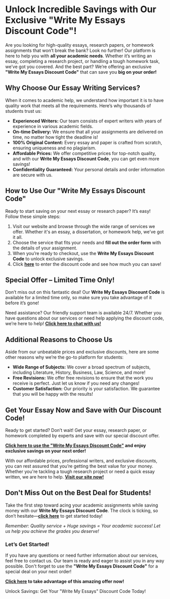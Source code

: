 <h1>Unlock Incredible Savings with Our Exclusive "Write My Essays Discount Code"!</h1>

<p>Are you looking for high-quality essays, research papers, or homework assignments that won’t break the bank? Look no further! Our platform is here to help you with <strong>all your academic needs</strong>. Whether it’s writing an essay, completing a research project, or handling a tough homework task, we’ve got you covered. And the best part? We’re offering an exclusive <strong>"Write My Essays Discount Code"</strong> that can save you <strong>big on your order!</strong></p>

<h2>Why Choose Our Essay Writing Services?</h2>

<p>When it comes to academic help, we understand how important it is to have quality work that meets all the requirements. Here’s why thousands of students trust us:</p>

<ul>
  <li><strong>Experienced Writers:</strong> Our team consists of expert writers with years of experience in various academic fields.</li>
  <li><strong>On-time Delivery:</strong> We ensure that all your assignments are delivered on time, no matter how tight the deadline is!</li>
  <li><strong>100% Original Content:</strong> Every essay and paper is crafted from scratch, ensuring uniqueness and no plagiarism.</li>
  <li><strong>Affordable Prices:</strong> We offer competitive prices for top-notch quality, and with our <strong>Write My Essays Discount Code</strong>, you can get even more savings!</li>
  <li><strong>Confidentiality Guaranteed:</strong> Your personal details and order information are secure with us.</li>
</ul>

<h2>How to Use Our "Write My Essays Discount Code"</h2>

<p>Ready to start saving on your next essay or research paper? It’s easy! Follow these simple steps:</p>

<ol>
  <li>Visit our website and browse through the wide range of services we offer. Whether it's an essay, a dissertation, or homework help, we’ve got it all.</li>
  <li>Choose the service that fits your needs and <strong>fill out the order form</strong> with the details of your assignment.</li>
  <li>When you’re ready to checkout, use the <strong>Write My Essays Discount Code</strong> to unlock exclusive savings.</li>
  <li>Click <a href="https://tinyurl.com/topessay?keyword=write+my+essays+discount+code" target="_blank"><strong>here</strong></a> to enter the discount code and see how much you can save!</li>
</ol>

<h2>Special Offer – Limited Time Only!</h2>

<p>Don’t miss out on this fantastic deal! Our <strong>Write My Essays Discount Code</strong> is available for a limited time only, so make sure you take advantage of it before it’s gone!</p>

<p>Need assistance? Our friendly support team is available 24/7. Whether you have questions about our services or need help applying the discount code, we’re here to help! <strong><a href="https://tinyurl.com/topessay?keyword=write+my+essays+discount+code" target="_blank">Click here to chat with us!</a></strong></p>

<h2>Additional Reasons to Choose Us</h2>

<p>Aside from our unbeatable prices and exclusive discounts, here are some other reasons why we’re the go-to platform for students:</p>

<ul>
  <li><strong>Wide Range of Subjects:</strong> We cover a broad spectrum of subjects, including Literature, History, Business, Law, Science, and more!</li>
  <li><strong>Free Revisions:</strong> We offer free revisions to ensure that the work you receive is perfect. Just let us know if you need any changes!</li>
  <li><strong>Customer Satisfaction:</strong> Our priority is your satisfaction. We guarantee that you will be happy with the results!</li>
</ul>

<h2>Get Your Essay Now and Save with Our Discount Code!</h2>

<p>Ready to get started? Don’t wait! Get your essay, research paper, or homework completed by experts and save with our special discount offer.</p>

<p><strong><a href="https://tinyurl.com/topessay?keyword=write+my+essays+discount+code" target="_blank">Click here to use the "Write My Essays Discount Code"</a> and enjoy exclusive savings on your next order!</strong></p>

<p>With our affordable prices, professional writers, and exclusive discounts, you can rest assured that you’re getting the best value for your money. Whether you're tackling a tough research project or need a quick essay written, we are here to help. <strong><a href="https://tinyurl.com/topessay?keyword=write+my+essays+discount+code" target="_blank">Visit our site now!</a></strong></p>

<h2>Don't Miss Out on the Best Deal for Students!</h2>

<p>Take the first step toward acing your academic assignments while saving money with our <strong>Write My Essays Discount Code</strong>. The clock is ticking, so don’t hesitate—<strong><a href="https://tinyurl.com/topessay?keyword=write+my+essays+discount+code" target="_blank">click here</a></strong> to get started today!</p>

<p><em>Remember: Quality service + Huge savings = Your academic success! Let us help you achieve the grades you deserve!</em></p>

<h3>Let’s Get Started!</h3>

<p>If you have any questions or need further information about our services, feel free to contact us. Our team is ready and eager to assist you in any way possible. Don't forget to use the <strong>"Write My Essays Discount Code"</strong> for a special deal on your next order!</p>

<p><strong><a href="https://tinyurl.com/topessay?keyword=write+my+essays+discount+code" target="_blank">Click here</a> to take advantage of this amazing offer now!</strong></p>
Unlock Savings: Get Your "Write My Essays" Discount Code Today!

